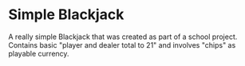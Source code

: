 # Simple Blackjack
A really simple Blackjack that was created as part of a school project.
Contains basic "player and dealer total to 21" and involves "chips" as playable currency.